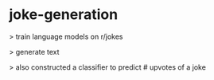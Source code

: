 # joke-generation

\> train language models on r/jokes

\> generate text


\> also constructed a classifier to predict # upvotes of a joke
